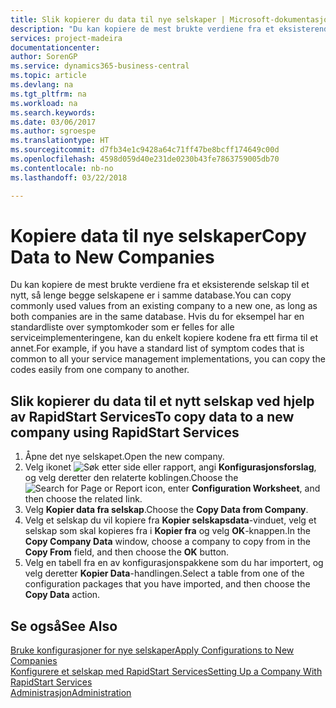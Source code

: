 ```yaml
---
title: Slik kopierer du data til nye selskaper | Microsoft-dokumentasjon
description: "Du kan kopiere de mest brukte verdiene fra et eksisterende selskap til et nytt, så lenge begge selskapene er i samme database. Hvis du for eksempel har en standardliste over symptomkoder som er felles for alle serviceimplementeringene, kan du enkelt kopiere kodene fra ett firma til et annet."
services: project-madeira
documentationcenter: 
author: SorenGP
ms.service: dynamics365-business-central
ms.topic: article
ms.devlang: na
ms.tgt_pltfrm: na
ms.workload: na
ms.search.keywords: 
ms.date: 03/06/2017
ms.author: sgroespe
ms.translationtype: HT
ms.sourcegitcommit: d7fb34e1c9428a64c71ff47be8bcff174649c00d
ms.openlocfilehash: 4598d059d40e231de0230b43fe7863759005db70
ms.contentlocale: nb-no
ms.lasthandoff: 03/22/2018

---
```

# <a name="copy-data-to-new-companies"></a><span data-ttu-id="5d32d-104">Kopiere data til nye selskaper</span><span class="sxs-lookup"><span data-stu-id="5d32d-104">Copy Data to New Companies</span></span>
<span data-ttu-id="5d32d-105">Du kan kopiere de mest brukte verdiene fra et eksisterende selskap til et nytt, så lenge begge selskapene er i samme database.</span><span class="sxs-lookup"><span data-stu-id="5d32d-105">You can copy commonly used values from an existing company to a new one, as long as both companies are in the same database.</span></span> <span data-ttu-id="5d32d-106">Hvis du for eksempel har en standardliste over symptomkoder som er felles for alle serviceimplementeringene, kan du enkelt kopiere kodene fra ett firma til et annet.</span><span class="sxs-lookup"><span data-stu-id="5d32d-106">For example, if you have a standard list of symptom codes that is common to all your service management implementations, you can copy the codes easily from one company to another.</span></span>  

## <a name="to-copy-data-to-a-new-company-using-rapidstart-services"></a><span data-ttu-id="5d32d-107">Slik kopierer du data til et nytt selskap ved hjelp av RapidStart Services</span><span class="sxs-lookup"><span data-stu-id="5d32d-107">To copy data to a new company using RapidStart Services</span></span>  
1. <span data-ttu-id="5d32d-108">Åpne det nye selskapet.</span><span class="sxs-lookup"><span data-stu-id="5d32d-108">Open the new company.</span></span>  
2. <span data-ttu-id="5d32d-109">Velg ikonet ![Søk etter side eller rapport](media/ui-search/search_small.png "Ikonet Søk etter side eller rapport"), angi **Konfigurasjonsforslag**, og velg deretter den relaterte koblingen.</span><span class="sxs-lookup"><span data-stu-id="5d32d-109">Choose the ![Search for Page or Report](media/ui-search/search_small.png "Search for Page or Report icon") icon, enter **Configuration Worksheet**, and then choose the related link.</span></span>  
3. <span data-ttu-id="5d32d-110">Velg **Kopier data fra selskap**.</span><span class="sxs-lookup"><span data-stu-id="5d32d-110">Choose the **Copy Data from Company**.</span></span>  
4. <span data-ttu-id="5d32d-111">Velg et selskap du vil kopiere fra **Kopier selskapsdata**-vinduet, velg et selskap som skal kopieres fra i **Kopier fra** og velg **OK**-knappen.</span><span class="sxs-lookup"><span data-stu-id="5d32d-111">In the **Copy Company Data** window, choose a company to copy from in the **Copy From** field, and then choose the **OK** button.</span></span>  
5. <span data-ttu-id="5d32d-112">Velg en tabell fra en av konfigurasjonspakkene som du har importert, og velg deretter **Kopier Data**-handlingen.</span><span class="sxs-lookup"><span data-stu-id="5d32d-112">Select a table from one of the configuration packages that you have imported, and then choose the **Copy Data** action.</span></span>

## <a name="see-also"></a><span data-ttu-id="5d32d-113">Se også</span><span class="sxs-lookup"><span data-stu-id="5d32d-113">See Also</span></span>
[<span data-ttu-id="5d32d-114">Bruke konfigurasjoner for nye selskaper</span><span class="sxs-lookup"><span data-stu-id="5d32d-114">Apply Configurations to New Companies</span></span>](admin-apply-configuration-to-new-companies.md)  
[<span data-ttu-id="5d32d-115">Konfigurere et selskap med RapidStart Services</span><span class="sxs-lookup"><span data-stu-id="5d32d-115">Setting Up a Company With RapidStart Services</span></span>](admin-set-up-a-company-with-rapidstart.md)  
[<span data-ttu-id="5d32d-116">Administrasjon</span><span class="sxs-lookup"><span data-stu-id="5d32d-116">Administration</span></span>](admin-setup-and-administration.md)

